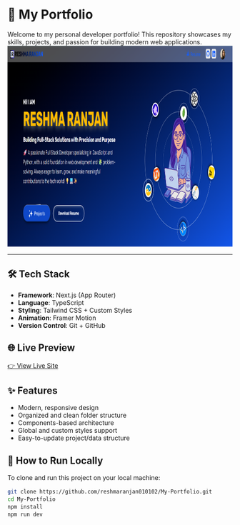 # 💼 My Portfolio
Welcome to my personal developer portfolio! This repository showcases my skills, projects, and passion for building modern web applications.
<img alt="Coding" height="450" src="./public/images/Screenshot 2025-06-22 162018.png" />

---

## 🛠️ Tech Stack
- **Framework**: Next.js (App Router)
- **Language**: TypeScript
- **Styling**: Tailwind CSS + Custom Styles
- **Animation**: Framer Motion
- **Version Control**: Git + GitHub


## 🌐 Live Preview
[👉 View Live Site](https://your-portfolio-link.com)  


## ✨ Features
- Modern, responsive design
- Organized and clean folder structure
- Components-based architecture
- Global and custom styles support
- Easy-to-update project/data structure


## 🔧 How to Run Locally
To clone and run this project on your local machine:

```bash
git clone https://github.com/reshmaranjan010102/My-Portfolio.git
cd My-Portfolio
npm install
npm run dev